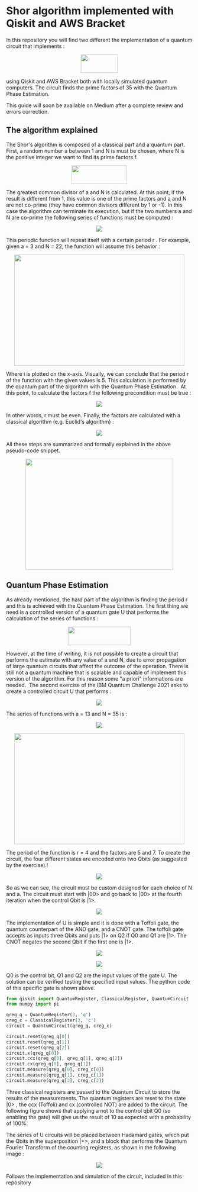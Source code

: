 # Shor algorithm implemented with Qiskit and AWS Bracket
In this repository you will find two different the implementation of a quantum circuit that implements :  

<p align="center">
  <img width="100" height="50" src="https://user-images.githubusercontent.com/33957205/121774840-97553f00-cb84-11eb-9bf3-16155f949394.png">
</p>

using Qiskit and AWS Bracket both with locally simulated quantum computers. The circuit finds the prime factors of 35 with the Quantum Phase Estimation.

This guide will soon be available on Medium after a complete review and errors correction.

## The algorithm explained

The Shor's algorithm is composed of a classical part and a quantum part. First, a random number a between 1 and N is must be chosen, where N is the positive integer we want to find its prime factors f.

<p align="center">
  <img  width="150" height="50" src="https://user-images.githubusercontent.com/33957205/121774890-d97e8080-cb84-11eb-8750-8e7eeb779d3c.png">
</p>

The greatest common divisor of a and N is calculated. At this point, if the result is different from 1, this value is one of the prime factors and a and N are not co-prime (they have common divisors different by 1 or -1). In this case the algorithm can terminate its execution, but if the two numbers a and N are co-prime the following series of functions must be computed :

<p align="center">
  <img  src="https://user-images.githubusercontent.com/33957205/121775109-f071a280-cb85-11eb-88a7-a43dc1b77b48.png">
</p>

This periodic function will repeat itself with a certain period r . For example, given a = 3 and N = 22, the function will assume this behavior :

<p align="center">
  <img  width="460" height="300" src="https://user-images.githubusercontent.com/33957205/121775120-fc5d6480-cb85-11eb-89cd-5ebd80263ad3.png">
</p>

Where i is plotted on the x-axis. Visually, we can conclude that the period r of the function with the given values is 5. This calculation is performed by the quantum part of the algorithm with the Quantum Phase Estimation. 
At this point, to calculate the factors f the following precondition must be true :

<p align="center">
  <img  src="https://user-images.githubusercontent.com/33957205/121775132-0da67100-cb86-11eb-945e-c6a3c46c1d08.png">
</p>

In other words, r must be even. Finally, the factors are calculated with a classical algorithm (e.g. Euclid's algorithm) :

<p align="center">
  <img  src="https://user-images.githubusercontent.com/33957205/121775146-1f881400-cb86-11eb-8e21-b9f6270dd40c.png">
</p>

All these steps are summarized and formally explained in the above pseudo-code snippet.

<p align="center">
  <img  width="400" height="300" src="https://user-images.githubusercontent.com/33957205/121775160-30d12080-cb86-11eb-8bc6-6702ab9a53ca.png">
</p>

## Quantum Phase Estimation

As already mentioned, the hard part of the algorithm is finding the period r and this is achieved with the Quantum Phase Estimation. The first thing we need is a controlled version of a quantum gate U that performs the calculation of the series of functions :

<p align="center">
  <img width="170" height="50" src="https://user-images.githubusercontent.com/33957205/121775294-059b0100-cb87-11eb-9e82-48500fb498ab.png">
</p>

However, at the time of writing, it is not possible to create a circuit that performs the estimate with any value of a and N, due to error propagation of large quantum circuits that affect the outcome of the operation. There is still not a quantum machine that is scalable and capable of implement this version of the algorithm. For this reason some "a priori" informations are needed. 
The second exercise of the IBM Quantum Challenge 2021 asks to create a controlled circuit U that performs :

<p align="center">
  <img  src="https://user-images.githubusercontent.com/33957205/121775326-2b280a80-cb87-11eb-8848-e0ef87dd9b9a.png">
</p>

The series of functions with a = 13 and N = 35 is :

<p align="center">
  <img  src="https://user-images.githubusercontent.com/33957205/121775396-a2f63500-cb87-11eb-82eb-3f28a2076319.png">
</p>

<p align="center">
  <img  width="460" height="300" src="https://user-images.githubusercontent.com/33957205/121775403-b43f4180-cb87-11eb-9d4f-baad097662a7.png">
</p>

The period of the function is r = 4 and the factors are 5 and 7. To create the circuit, the four different states are encoded onto two Qbits (as suggested by the exercise).!

<p align="center">
  <img  src="https://user-images.githubusercontent.com/33957205/121775411-c7eaa800-cb87-11eb-8147-b688b7e8223d.png">
</p>

So as we can see, the circuit must be custom designed for each choice of N and a. The circuit must start with |00> and go back to |00> at the fourth iteration when the control Qbit is |1>.

<p align="center">
  <img  src="https://user-images.githubusercontent.com/33957205/121775716-94108200-cb89-11eb-80c3-b1bcdb627946.png">
</p>

The implementation of U is simple and it is done with a Toffoli gate, the quantum counterpart of the AND gate, and a CNOT gate. The toffoli gate accepts as inputs three Qbits and puts |1> on Q2 if Q0 and Q1 are |1>. The CNOT negates the second Qbit if the first one is |1>.

<p align="center">
  <img  src="https://user-images.githubusercontent.com/33957205/121775732-ac809c80-cb89-11eb-8b8a-c5f413d34b56.png">
</p>

<p align="center">
  <img  src="https://user-images.githubusercontent.com/33957205/121775723-a4286180-cb89-11eb-8a7c-32c417cf2679.png">
</p>

Q0 is the control bit, Q1 and Q2 are the input values of the gate U. The solution can be verified testing the specified input values. The python code of this specific gate is shown above.

```python
from qiskit import QuantumRegister, ClassicalRegister, QuantumCircuit
from numpy import pi

qreg_q = QuantumRegister(3, 'q')
creg_c = ClassicalRegister(3, 'c')
circuit = QuantumCircuit(qreg_q, creg_c)

circuit.reset(qreg_q[0])
circuit.reset(qreg_q[1])
circuit.reset(qreg_q[2])
circuit.x(qreg_q[0])
circuit.ccx(qreg_q[0], qreg_q[1], qreg_q[2])
circuit.cx(qreg_q[0], qreg_q[1])
circuit.measure(qreg_q[0], creg_c[0])
circuit.measure(qreg_q[1], creg_c[1])
circuit.measure(qreg_q[2], creg_c[2])
```
Three classical registers are passed to the Quantum Circuit to store the results of the measurements. The quantum registers are reset to the state |0> , the ccx (Toffoli) and cx (controlled NOT) are added to the circuit. The following figure shows that applying a not to the control qbit Q0 (so enabling the gate) will give us the result of 10 as expected with a probability of 100%.

The series of U circuits will be placed between Hadamard gates, which put the Qbits in the superposition |+>, and a block that performs the Quantum Fourier Transform of the counting registers, as shown in the following image :

<p align="center">
  <img  src="https://user-images.githubusercontent.com/33957205/121775794-fbc6cd00-cb89-11eb-96df-572846d18389.png">
</p>

Follows the implementation and simulation of the circuit, included in this repository



